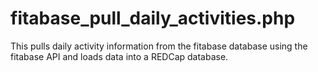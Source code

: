 # fitabase_pull_daily_activities.php
This pulls daily activity information from the fitabase database using the fitabase API and loads data into a REDCap database.
